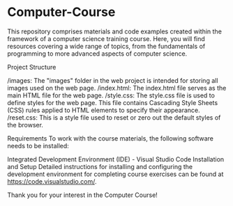# Computer-Course

This repository comprises materials and code examples created within the framework of a computer science training course. Here, you will find resources covering a wide range of topics, from the fundamentals of programming to more advanced aspects of computer science.

Project Structure

/images: The "images" folder in the web project is intended for storing all images used on the web page.
/index.html: The index.html file serves as the main HTML file for the web page.
/style.css: The style.css file is used to define styles for the web page. This file contains Cascading Style Sheets (CSS) rules applied to HTML elements to specify their appearance.
/reset.css: This is a style file used to reset or zero out the default styles of the browser.

Requirements
To work with the course materials, the following software needs to be installed:

Integrated Development Environment (IDE) - Visual Studio Code
Installation and Setup
Detailed instructions for installing and configuring the development environment for completing course exercises can be found at https://code.visualstudio.com/.

Thank you for your interest in the Computer Course!
